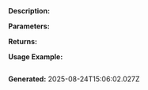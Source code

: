 
## 

**Description:** 

**Parameters:**


**Returns:** 

**Usage Example:**
```typescript

```

**Generated:** 2025-08-24T15:06:02.027Z
